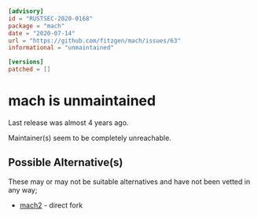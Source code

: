 ```toml
[advisory]
id = "RUSTSEC-2020-0168"
package = "mach"
date = "2020-07-14"
url = "https://github.com/fitzgen/mach/issues/63"
informational = "unmaintained"

[versions]
patched = []
```

# mach is unmaintained


Last release was almost 4 years ago.

Maintainer(s) seem to be completely unreachable. 

## Possible Alternative(s)

These may or may not be suitable alternatives and have not been vetted in any way;
- [mach2](https://crates.io/crates/mach2) - direct fork
